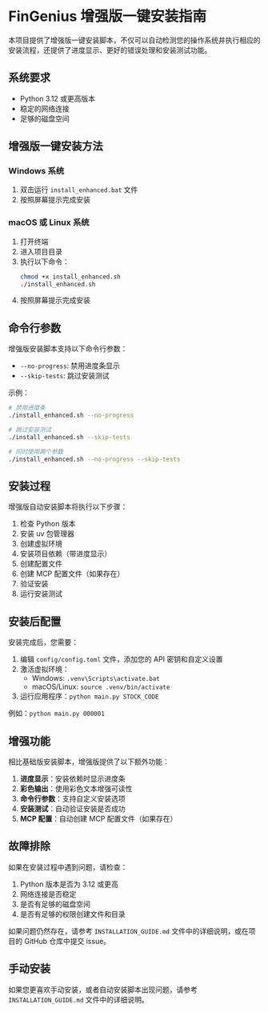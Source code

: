 # FinGenius 增强版一键安装指南

本项目提供了增强版一键安装脚本，不仅可以自动检测您的操作系统并执行相应的安装流程，还提供了进度显示、更好的错误处理和安装测试功能。

## 系统要求

- Python 3.12 或更高版本
- 稳定的网络连接
- 足够的磁盘空间

## 增强版一键安装方法

### Windows 系统

1. 双击运行 `install_enhanced.bat` 文件
2. 按照屏幕提示完成安装

### macOS 或 Linux 系统

1. 打开终端
2. 进入项目目录
3. 执行以下命令：
   ```bash
   chmod +x install_enhanced.sh
   ./install_enhanced.sh
   ```
4. 按照屏幕提示完成安装

## 命令行参数

增强版安装脚本支持以下命令行参数：

- `--no-progress`: 禁用进度条显示
- `--skip-tests`: 跳过安装测试

示例：
```bash
# 禁用进度条
./install_enhanced.sh --no-progress

# 跳过安装测试
./install_enhanced.sh --skip-tests

# 同时使用两个参数
./install_enhanced.sh --no-progress --skip-tests
```

## 安装过程

增强版自动安装脚本将执行以下步骤：

1. 检查 Python 版本
2. 安装 uv 包管理器
3. 创建虚拟环境
4. 安装项目依赖（带进度显示）
5. 创建配置文件
6. 创建 MCP 配置文件（如果存在）
7. 验证安装
8. 运行安装测试

## 安装后配置

安装完成后，您需要：

1. 编辑 `config/config.toml` 文件，添加您的 API 密钥和自定义设置
2. 激活虚拟环境：
   - Windows: `.venv\Scripts\activate.bat`
   - macOS/Linux: `source .venv/bin/activate`
3. 运行应用程序：`python main.py STOCK_CODE`

例如：`python main.py 000001`

## 增强功能

相比基础版安装脚本，增强版提供了以下额外功能：

1. **进度显示**：安装依赖时显示进度条
2. **彩色输出**：使用彩色文本增强可读性
3. **命令行参数**：支持自定义安装选项
4. **安装测试**：自动验证安装是否成功
5. **MCP 配置**：自动创建 MCP 配置文件（如果存在）

## 故障排除

如果在安装过程中遇到问题，请检查：

1. Python 版本是否为 3.12 或更高
2. 网络连接是否稳定
3. 是否有足够的磁盘空间
4. 是否有足够的权限创建文件和目录

如果问题仍然存在，请参考 `INSTALLATION_GUIDE.md` 文件中的详细说明，或在项目的 GitHub 仓库中提交 issue。

## 手动安装

如果您更喜欢手动安装，或者自动安装脚本出现问题，请参考 `INSTALLATION_GUIDE.md` 文件中的详细说明。